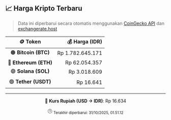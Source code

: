 

<!-- HARGA_KRIPTO -->
## 📈 Harga Kripto Terbaru

> Data ini diperbarui secara otomatis menggunakan [CoinGecko API](https://www.coingecko.com/) dan [exchangerate.host](https://exchangerate.host/)

<div align="center">

| 🪙 Token | 💰 Harga (IDR) |
|:------:|---------------:|
| 🟠 **Bitcoin (BTC)**   | Rp 1.782.645.171 |
| 🔵 **Ethereum (ETH)**  | Rp 62.054.357 |
| 🟣 **Solana (SOL)**    | Rp 3.018.609 |
| 🟢 **Tether (USDT)**   | Rp 16.641 |

---

💱 **Kurs Rupiah (USD → IDR)**: Rp 16.634

🕒 <sub>Terakhir diperbarui: 31/10/2025, 01.51.12</sub>

</div>
<!-- /HARGA_KRIPTO -->
